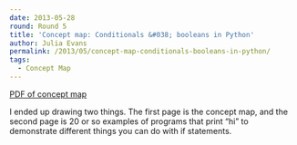 ```yaml
---
date: 2013-05-28
round: Round 5
title: 'Concept map: Conditionals &#038; booleans in Python'
author: Julia Evans
permalink: /2013/05/concept-map-conditionals-booleans-in-python/
tags:
  - Concept Map
---
```

<a href="/software-carpentry-training-website/uploads/2013/05/software-carpentry-concept-map-on-if-statements.pdf" target="_blank">PDF of concept map</a>

I ended up drawing two things. The first page is the concept map, and the second page is 20 or so examples of programs that print &#8220;hi&#8221; to demonstrate different things you can do with if statements.
